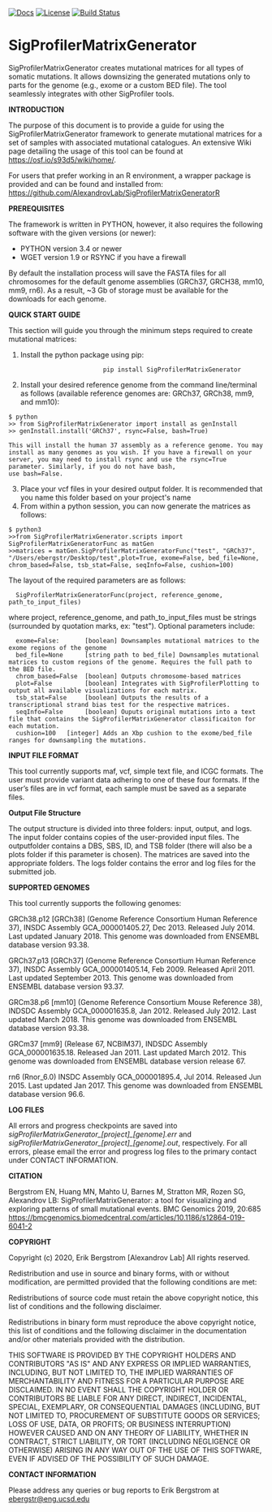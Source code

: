 [![Docs](https://img.shields.io/badge/docs-latest-blue.svg)](https://osf.io/s93d5/wiki/home/) [![License](https://img.shields.io/badge/License-BSD\%202--Clause-orange.svg)](https://opensource.org/licenses/BSD-2-Clause) [![Build Status](https://travis-ci.com/AlexandrovLab/SigProfilerMatrixGenerator.svg?branch=master)](https://travis-ci.com/AlexandrovLab/SigProfilerMatrixGenerator)

# SigProfilerMatrixGenerator
SigProfilerMatrixGenerator creates mutational matrices for all types of somatic mutations. It allows downsizing the generated mutations only to parts for the genome (e.g., exome or a custom BED file). The tool seamlessly integrates with other SigProfiler tools. 

**INTRODUCTION**

The purpose of this document is to provide a guide for using the SigProfilerMatrixGenerator framework to generate mutational matrices for a set of samples with associated mutational catalogues. An extensive Wiki page detailing the usage of this tool can be found at https://osf.io/s93d5/wiki/home/.

For users that prefer working in an R environment, a wrapper package is provided and can be found and installed from: https://github.com/AlexandrovLab/SigProfilerMatrixGeneratorR

**PREREQUISITES**

The framework is written in PYTHON, however, it also requires the following software with the given versions (or newer):

  * PYTHON          version 3.4 or newer
  * WGET                   version 1.9  or RSYNC if you have a firewall

By default the installation process will save the FASTA files for all chromosomes for the default genome 
assemblies (GRCh37, GRCH38, mm10, mm9, rn6). As a result, ~3 Gb of storage must be available for the downloads for each genome.

**QUICK START GUIDE**

This section will guide you through the minimum steps required to create mutational matrices:
1. Install the python package using pip:
```
                          pip install SigProfilerMatrixGenerator
```
2. Install your desired reference genome from the command line/terminal as follows (available reference genomes are: GRCh37, GRCh38, mm9, and mm10):
```
$ python
>> from SigProfilerMatrixGenerator import install as genInstall
>> genInstall.install('GRCh37', rsync=False, bash=True)
```
    This will install the human 37 assembly as a reference genome. You may install as many genomes as you wish. If you have a firewall on your server, you may need to install rsync and use the rsync=True parameter. Similarly, if you do not have bash, 
    use bash=False.

3. Place your vcf files in your desired output folder. It is recommended that you name this folder based on your project's name
4. From within a python session, you can now generate the matrices as follows:
```
$ python3
>>from SigProfilerMatrixGenerator.scripts import SigProfilerMatrixGeneratorFunc as matGen
>>matrices = matGen.SigProfilerMatrixGeneratorFunc("test", "GRCh37", "/Users/ebergstr/Desktop/test",plot=True, exome=False, bed_file=None, chrom_based=False, tsb_stat=False, seqInfo=False, cushion=100)
```
  The layout of the required parameters are as follows:
  
      SigProfilerMatrixGeneratorFunc(project, reference_genome, path_to_input_files)
      
  where project, reference_genome, and path_to_input_files must be strings (surrounded by quotation marks, ex: "test"). Optional parameters include:
      
      exome=False:       [boolean] Downsamples mutational matrices to the exome regions of the genome
      bed_file=None      [string path to bed_file] Downsamples mutational matrices to custom regions of the genome. Requires the full path to the BED file. 
      chrom_based=False  [boolean] Outputs chromosome-based matrices
      plot=False         [boolean] Integrates with SigProfilerPlotting to output all available visualizations for each matrix. 
      tsb_stat=False     [boolean] Outputs the results of a transcriptional strand bias test for the respective matrices. 
      seqInfo=False      [boolean] Ouputs original mutations into a text file that contains the SigProfilerMatrixGenerator classificaiton for each mutation. 
      cushion=100	[integer] Adds an Xbp cushion to the exome/bed_file ranges for downsampling the mutations.
  


**INPUT FILE FORMAT**

This tool currently supports maf, vcf, simple text file, and ICGC formats. The user must provide variant data adhering to one of these four formats. If the user’s files are in vcf format, each sample must be saved as a separate files. 


**Output File Structure**

The output structure is divided into three folders: input, output, and logs. The input folder contains copies of the user-provided input files. The outputfolder contains
a DBS, SBS, ID, and TSB folder (there will also be a plots folder if this parameter is chosen). The matrices are saved into the appropriate folders. The logs folder contains the error and log files for the submitted job.


**SUPPORTED GENOMES**

This tool currently supports the following genomes:

GRCh38.p12 [GRCh38] (Genome Reference Consortium Human Reference 37), INSDC
Assembly GCA_000001405.27, Dec 2013. Released July 2014. Last updated January 2018. This genome was downloaded from ENSEMBL database version 93.38.

GRCh37.p13 [GRCh37] (Genome Reference Consortium Human Reference 37), INSDC
Assembly GCA_000001405.14, Feb 2009. Released April 2011. Last updated September 2013. This genome was downloaded from ENSEMBL database version 93.37. 

GRCm38.p6 [mm10] (Genome Reference Consortium Mouse Reference 38), INDSDC
Assembly GCA_000001635.8, Jan 2012. Released July 2012. Last updated March 2018. This genome was downloaded from ENSEMBL database version 93.38. 

GRCm37 [mm9] (Release 67, NCBIM37), INDSDC Assembly GCA_000001635.18.
Released Jan 2011. Last updated March 2012. This genome was downloaded from ENSEMBL database version release 67.

rn6 (Rnor_6.0) INSDC Assembly GCA_000001895.4, Jul 2014. Released Jun 2015. Last updated Jan 2017. 
This genome was downloaded from ENSEMBL database version 96.6.

**LOG FILES**

All errors and progress checkpoints are saved into *sigProfilerMatrixGenerator_[project]_[genome].err* and *sigProfilerMatrixGenerator_[project]_[genome].out*, respectively. 
For all errors, please email the error and progress log files to the primary contact under CONTACT INFORMATION.

**CITATION**

Bergstrom EN, Huang MN, Mahto U, Barnes M, Stratton MR, Rozen SG, Alexandrov LB: SigProfilerMatrixGenerator: a tool for visualizing and exploring patterns of small mutational events. BMC Genomics 2019, 20:685
https://bmcgenomics.biomedcentral.com/articles/10.1186/s12864-019-6041-2


**COPYRIGHT**

Copyright (c) 2020, Erik Bergstrom [Alexandrov Lab] All rights reserved.

Redistribution and use in source and binary forms, with or without modification, are permitted provided that the following conditions are met:

Redistributions of source code must retain the above copyright notice, this list of conditions and the following disclaimer.

Redistributions in binary form must reproduce the above copyright notice, this list of conditions and the following disclaimer in the documentation and/or other materials provided with the distribution.

THIS SOFTWARE IS PROVIDED BY THE COPYRIGHT HOLDERS AND CONTRIBUTORS "AS IS" AND ANY EXPRESS OR IMPLIED WARRANTIES, INCLUDING, BUT NOT LIMITED TO, THE IMPLIED WARRANTIES OF MERCHANTABILITY AND FITNESS FOR A PARTICULAR PURPOSE ARE DISCLAIMED. IN NO EVENT SHALL THE COPYRIGHT HOLDER OR CONTRIBUTORS BE LIABLE FOR ANY DIRECT, INDIRECT, INCIDENTAL, SPECIAL, EXEMPLARY, OR CONSEQUENTIAL DAMAGES (INCLUDING, BUT NOT LIMITED TO, PROCUREMENT OF SUBSTITUTE GOODS OR SERVICES; LOSS OF USE, DATA, OR PROFITS; OR BUSINESS INTERRUPTION) HOWEVER CAUSED AND ON ANY THEORY OF LIABILITY, WHETHER IN CONTRACT, STRICT LIABILITY, OR TORT (INCLUDING NEGLIGENCE OR OTHERWISE) ARISING IN ANY WAY OUT OF THE USE OF THIS SOFTWARE, EVEN IF ADVISED OF THE POSSIBILITY OF SUCH DAMAGE. 

**CONTACT INFORMATION**

Please address any queries or bug reports to Erik Bergstrom at ebergstr@eng.ucsd.edu
